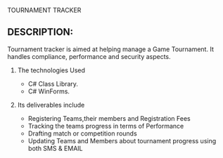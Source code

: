 TOURNAMENT TRACKER

## DESCRIPTION:

Tournament tracker is aimed at helping manage a Game Tournament. 
It handles compliance, performance and security aspects.

1. The technologies Used
	- C# Class Library.
	- C# WinForms.

2. Its deliverables include
	- Registering Teams,their members and Registration Fees
	- Tracking the teams progress in terms of Performance
	- Drafting match or competition rounds 
	- Updating Teams and Members about tournament progress using both SMS & EMAIL
